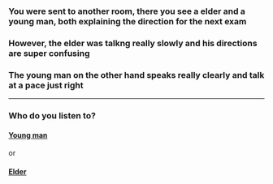 ### You were sent to another room, there you see a elder and a young man, both explaining the direction for the next exam
### However, the elder was talkng really slowly and his directions are super confusing 
### The young man on the other hand speaks really clearly and talk at a pace just right
---
### Who do you listen to?
#### [Young man](young.md) 

or 

#### [Elder](elder.md)

